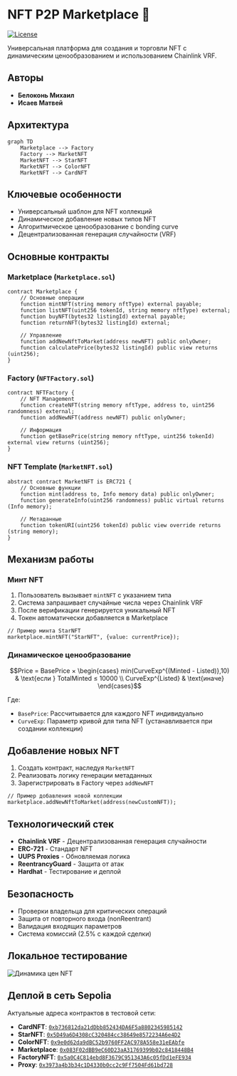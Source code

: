 # NFT P2P Marketplace 🌌

[![License](https://img.shields.io/badge/License-MIT-blue.svg)](https://opensource.org/licenses/MIT)

Универсальная платформа для создания и торговли NFT с динамическим ценообразованием и использованием Chainlink VRF.

## Авторы 
- **Белоконь Михаил**
- **Исаев Матвей**

## Архитектура 
```mermaid
graph TD
    Marketplace --> Factory
    Factory --> MarketNFT
    MarketNFT --> StarNFT
    MarketNFT --> ColorNFT
    MarketNFT --> CardNFT
```

## Ключевые особенности
- Универсальный шаблон для NFT коллекций
- Динамическое добавление новых типов NFT
- Алгоритмическое ценообразование с bonding curve
- Децентрализованная генерация случайности (VRF)

## Основные контракты 

### Marketplace (`Marketplace.sol`)
```solidity
contract Marketplace {
    // Основные операции
    function mintNFT(string memory nftType) external payable;
    function listNFT(uint256 tokenId, string memory nftType) external;
    function buyNFT(bytes32 listingId) external payable;
    function returnNFT(bytes32 listingId) external;
    
    // Управление
    function addNewNftToMarket(address newNFT) public onlyOwner;
    function calculatePrice(bytes32 listingId) public view returns (uint256);
}
```

### Factory (`NFTFactory.sol`)
```solidity
contract NFTFactory {
    // NFT Management
    function createNFT(string memory nftType, address to, uint256 randomness) external;
    function addNewNFT(address newNFT) public onlyOwner;
    
    // Информация
    function getBasePrice(string memory nftType, uint256 tokenId) external view returns (uint256);
}
```

### NFT Template (`MarketNFT.sol`)
```solidity
abstract contract MarketNFT is ERC721 {
    // Основные функции
    function mint(address to, Info memory data) public onlyOwner;
    function generateInfo(uint256 randomness) public virtual returns (Info memory);
    
    // Метаданные
    function tokenURI(uint256 tokenId) public view override returns (string memory);
}
```

## Механизм работы 

### Минт NFT
1. Пользователь вызывает `mintNFT` с указанием типа
2. Система запрашивает случайные числа через Chainlink VRF
3. После верификации генерируется уникальный NFT
4. Токен автоматически добавляется в Marketplace

```solidity
// Пример минта StarNFT
marketplace.mintNFT("StarNFT", {value: currentPrice});
```

### Динамическое ценообразование
```math
Price = BasePrice × \begin{cases} 
min(CurveExp^{(Minted - Listed)},10) & \text{если } TotalMinted ≤ 10000 \\
CurveExp^{Listed} & \text{иначе}
\end{cases}
```

Где:
- `BasePrice`: Рассчитывается для каждого NFT индивидуально
- `CurveExp`: Параметр кривой для типа NFT (устанавливается при создании коллекции)

## Добавление новых NFT 
1. Создать контракт, наследуя `MarketNFT`
2. Реализовать логику генерации метаданных
3. Зарегистрировать в Factory через `addNewNFT`

```solidity
// Пример добавления новой коллекции
marketplace.addNewNftToMarket(address(newCustomNFT));
```

## Технологический стек 
- **Chainlink VRF** - Децентрализованная генерация случайности
- **ERC-721** - Стандарт NFT
- **UUPS Proxies** - Обновляемая логика
- **ReentrancyGuard** - Защита от атак
- **Hardhat** - Тестирование и деплой

## Безопасность 
- Проверки владельца для критических операций
- Защита от повторного входа (nonReentrant)
- Валидация входящих параметров
- Система комиссий (2.5% с каждой сделки)

## Локальное тестирование

![Динамика цен NFT](images/dynamics.jpg)

## Деплой в сеть Sepolia 
Актуальные адреса контрактов в тестовой сети:
- **CardNFT**: [`0xb736812da21dDbb852434DA6F5a8802345985142`](https://sepolia.etherscan.io/address/0xb736812da21dDbb852434DA6F5a8802345985142)
- **StarNFT**: [`0x5D49a6D4308cC320484cc38649e8572234A6e4D2`](https://sepolia.etherscan.io/address/0x5D49a6D4308cC320484cc38649e8572234A6e4D2)
- **ColorNFT**: [`0x9e0d62da9dBC52b9760FF2AC978A558e31eEAbfe`](https://sepolia.etherscan.io/address/0x9e0d62da9dBC52b9760FF2AC978A558e31eEAbfe)
- **Marketplace**: [`0x083F02dBB9eC60D23aA31769399b02c8418448B4`](https://sepolia.etherscan.io/address/0x083F02dBB9eC60D23aA31769399b02c8418448B4)
- **FactoryNFT**: [`0x5a0C4C814ebd8F3679C951343A6c05fDd1eFE934`](https://sepolia.etherscan.io/address/0x5a0C4C814ebd8F3679C951343A6c05fDd1eFE934)
- **Proxy**: [`0x3973a4b3b34c1D4330b0cc2c9Ff7504Fd61bd728`](https://sepolia.etherscan.io/address/0x3973a4b3b34c1D4330b0cc2c9Ff7504Fd61bd728)